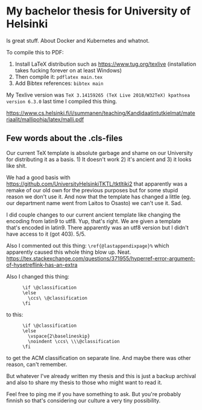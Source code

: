 # My bachelor thesis for University of Helsinki 

Is great stuff. About Docker and Kubernetes and whatnot.

To compile this to PDF:

1) Install LaTeX distribution such as https://www.tug.org/texlive (installation takes fucking forever on at least Windows)
2) Then compile it: `pdflatex main.tex`
3) Add Bibtex references: `bibtex main`

My Texlive version was `TeX 3.14159265 (TeX Live 2018/W32TeX) kpathsea version 6.3.0` last time I compiled this thing.

https://www.cs.helsinki.fi/i/summanen/teaching/Kandidaatintutkielmat/materiaalit/mallipohja/latex/malli.pdf

## Few words about the .cls-files

Our current TeX template is absolute garbage and shame on our University for distributing it as a basis. 1) It doesn't work 2) it's ancient and 3) it looks like shit.

We had a good basis with https://github.com/UniversityHelsinkiTKTL/tktltiki2 that apparently was a remake of our old own for the previous purposes but for some stupid reason we don't use it. And now that the template has changed a little (eg. our department name went from Laitos to Osasto) we can't use it. Sad.

I did couple changes to our current ancient template like changing the encoding from latin9 to utf8. Yup, that's right. We are given a template that's encoded in latin9. There apparently was an utf8 version but I didn't have access to it (got 403). 5/5.

Also I commented out this thing: `\ref{@lastappendixpage}%` which apparently caused this whole thing blow up. Neat. https://tex.stackexchange.com/questions/371955/hyperref-error-argument-of-hysetreflink-has-an-extra

Also I changed this thing:
```
      \if \@classification
      \else
        \ccs\ \@classification
      \fi
```
to this:
```
      \if \@classification
      \else
        \vspace{2\baselineskip}
        \noindent \ccs\ \\\@classification
      \fi
```
to get the ACM classification on separate line. And maybe there was other reason, can't remember.

But whatever I've already written my thesis and this is just a backup archival and also to share my thesis to those who might want to read it.

Feel free to ping me if you have something to ask. But you're probably finnish so that's considering our culture a very tiny possibility.